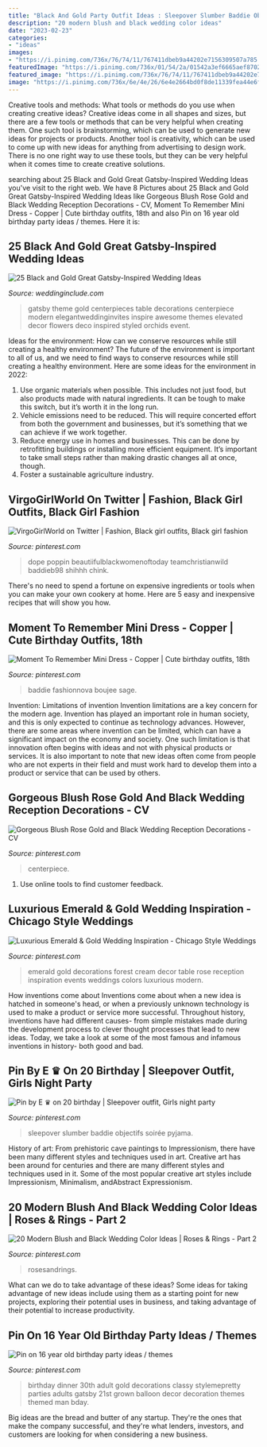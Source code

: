 ```yaml
---
title: "Black And Gold Party Outfit Ideas : Sleepover Slumber Baddie Objectifs Soirée Pyjama"
description: "20 modern blush and black wedding color ideas"
date: "2023-02-23"
categories:
- "ideas"
images:
- "https://i.pinimg.com/736x/76/74/11/767411dbeb9a44202e7156309507a785.jpg"
featuredImage: "https://i.pinimg.com/736x/01/54/2a/01542a3ef6665aef87021d2bcf135800--adult-birthday-party-th-birthday-parties.jpg"
featured_image: "https://i.pinimg.com/736x/76/74/11/767411dbeb9a44202e7156309507a785.jpg"
image: "https://i.pinimg.com/736x/6e/4e/26/6e4e2664bd0f8de11339fea44e6ff6ef.jpg"
---
```



Creative tools and methods: What tools or methods do you use when creating creative ideas?
Creative ideas come in all shapes and sizes, but there are a few tools or methods that can be very helpful when creating them. One such tool is brainstorming, which can be used to generate new ideas for projects or products. Another tool is creativity, which can be used to come up with new ideas for anything from advertising to design work. There is no one right way to use these tools, but they can be very helpful when it comes time to create creative solutions.

	

		
searching about 25 Black and Gold Great Gatsby-Inspired Wedding Ideas you've visit to the right web. We have 8 Pictures about 25 Black and Gold Great Gatsby-Inspired Wedding Ideas like Gorgeous Blush Rose Gold and Black Wedding Reception Decorations - CV, Moment To Remember Mini Dress - Copper | Cute birthday outfits, 18th and also Pin on 16 year old birthday party ideas / themes. Here it is:
		
    
## 25 Black And Gold Great Gatsby-Inspired Wedding Ideas

<img loading=lazy src="http://www.weddinginclude.com/wp-content/uploads/2017/07/Modern-Great-Gatsby-styled-elevated-centerpiece.jpg" onerror="this.onerror=null;this.src='https://tse4.mm.bing.net/th?id=OIP.pGSBr5-n0oA5bFYdLI8bvwHaLH&amp;pid=15.1';" alt="25 Black and Gold Great Gatsby-Inspired Wedding Ideas">

_Source: weddinginclude.com_

>gatsby theme gold centerpieces table decorations centerpiece modern elegantweddinginvites inspire awesome themes elevated decor flowers deco inspired styled orchids event. 

	

Ideas for the environment: How can we conserve resources while still creating a healthy environment?
The future of the environment is important to all of us, and we need to find ways to conserve resources while still creating a healthy environment. Here are some ideas for the environment in 2022: 
1. Use organic materials when possible. This includes not just food, but also products made with natural ingredients. It can be tough to make this switch, but it’s worth it in the long run. 
2. Vehicle emissions need to be reduced. This will require concerted effort from both the government and businesses, but it’s something that we can achieve if we work together. 
3. Reduce energy use in homes and businesses. This can be done by retrofitting buildings or installing more efficient equipment. It’s important to take small steps rather than making drastic changes all at once, though. 
4. Foster a sustainable agriculture industry.

    
## VirgoGirlWorld On Twitter | Fashion, Black Girl Outfits, Black Girl Fashion

<img loading=lazy src="https://i.pinimg.com/736x/72/b2/08/72b2086a647bd4125b41a6026eba7719.jpg" onerror="this.onerror=null;this.src='https://tse4.mm.bing.net/th?id=OIP.YFoMTHKX_VP_yHT5xCuJJgHaJ3&amp;pid=15.1';" alt="VirgoGirlWorld on Twitter | Fashion, Black girl outfits, Black girl fashion">

_Source: pinterest.com_

>dope poppin beautiifulblackwomenoftoday teamchristianwild baddieb98 shihhh chink. 

	

There's no need to spend a fortune on expensive ingredients or tools when you can make your own cookery at home. Here are 5 easy and inexpensive recipes that will show you how.

    
## Moment To Remember Mini Dress - Copper | Cute Birthday Outfits, 18th

<img loading=lazy src="https://i.pinimg.com/736x/b4/a7/17/b4a7177b4016ee9c6dc6c8543910852c.jpg" onerror="this.onerror=null;this.src='https://tse4.mm.bing.net/th?id=OIP.9AmOtDwb9Gf5xa-GUW5YFwHaLH&amp;pid=15.1';" alt="Moment To Remember Mini Dress - Copper | Cute birthday outfits, 18th">

_Source: pinterest.com_

>baddie fashionnova boujee sage. 

	

Invention: Limitations of invention
Invention limitations are a key concern for the modern age. Invention has played an important role in human society, and this is only expected to continue as technology advances. However, there are some areas where invention can be limited, which can have a significant impact on the economy and society. One such limitation is that innovation often begins with ideas and not with physical products or services. It is also important to note that new ideas often come from people who are not experts in their field and must work hard to develop them into a product or service that can be used by others.

    
## Gorgeous Blush Rose Gold And Black Wedding Reception Decorations - CV

<img loading=lazy src="https://i.pinimg.com/736x/a7/0b/83/a70b83fd184cb43e6d834abcd55c60b2.jpg" onerror="this.onerror=null;this.src='https://tse4.mm.bing.net/th?id=OIP.cpFfkBnXDKg9wQsqzOXhrAAAAA&amp;pid=15.1';" alt="Gorgeous Blush Rose Gold and Black Wedding Reception Decorations - CV">

_Source: pinterest.com_

>centerpiece. 

	

1. Use online tools to find customer feedback.

    
## Luxurious Emerald &amp; Gold Wedding Inspiration - Chicago Style Weddings

<img loading=lazy src="https://i.pinimg.com/736x/76/74/11/767411dbeb9a44202e7156309507a785.jpg" onerror="this.onerror=null;this.src='https://tse4.mm.bing.net/th?id=OIP.irOV_k7IR_cbHWwS0QlhQwHaLH&amp;pid=15.1';" alt="Luxurious Emerald &amp; Gold Wedding Inspiration - Chicago Style Weddings">

_Source: pinterest.com_

>emerald gold decorations forest cream decor table rose reception inspiration events weddings colors luxurious modern. 

	

How inventions come about
Inventions come about when a new idea is hatched in someone's head, or when a previously unknown technology is used to make a product or service more successful. Throughout history, inventions have had different causes- from simple mistakes made during the development process to clever thought processes that lead to new ideas. Today, we take a look at some of the most famous and infamous inventions in history- both good and bad.

    
## Pin By E ♛ On 20 Birthday | Sleepover Outfit, Girls Night Party

<img loading=lazy src="https://i.pinimg.com/736x/6e/4e/26/6e4e2664bd0f8de11339fea44e6ff6ef.jpg" onerror="this.onerror=null;this.src='https://tse3.mm.bing.net/th?id=OIP.2WcLLm8o0G5yBH02g5cmKwHaL0&amp;pid=15.1';" alt="Pin by E ♛ on 20 birthday | Sleepover outfit, Girls night party">

_Source: pinterest.com_

>sleepover slumber baddie objectifs soirée pyjama. 

	

History of art: From prehistoric cave paintings to Impressionism, there have been many different styles and techniques used in art.
Creative art has been around for centuries and there are many different styles and techniques used in it. Some of the most popular creative art styles include Impressionism, Minimalism, andAbstract Expressionism.

    
## 20 Modern Blush And Black Wedding Color Ideas | Roses &amp; Rings - Part 2

<img loading=lazy src="https://i.pinimg.com/736x/cb/3a/e4/cb3ae467157c1ed1a522dcd79bbaedd4.jpg" onerror="this.onerror=null;this.src='https://tse2.mm.bing.net/th?id=OIP.BJXy8QNlxZov5GW50uzArwHaQq&amp;pid=15.1';" alt="20 Modern Blush and Black Wedding Color Ideas | Roses &amp; Rings - Part 2">

_Source: pinterest.com_

>rosesandrings. 

	

What can we do to take advantage of these ideas?
Some ideas for taking advantage of new ideas include using them as a starting point for new projects, exploring their potential uses in business, and taking advantage of their potential to increase productivity.

    
## Pin On 16 Year Old Birthday Party Ideas / Themes

<img loading=lazy src="https://i.pinimg.com/736x/01/54/2a/01542a3ef6665aef87021d2bcf135800--adult-birthday-party-th-birthday-parties.jpg" onerror="this.onerror=null;this.src='https://tse4.mm.bing.net/th?id=OIP.2KkyWdpEM59v-ev1KI87QQHaLH&amp;pid=15.1';" alt="Pin on 16 year old birthday party ideas / themes">

_Source: pinterest.com_

>birthday dinner 30th adult gold decorations classy stylemepretty parties adults gatsby 21st grown balloon decor decoration themes themed man bday. 

	

Big ideas are the bread and butter of any startup. They're the ones that make the company successful, and they're what lenders, investors, and customers are looking for when considering a new business.

